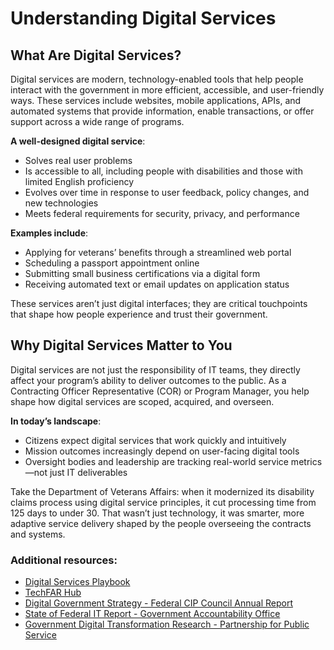 # Understanding Digital Services  

## What Are Digital Services?
Digital services are modern, technology-enabled tools that help people interact with the government in more efficient, accessible, and user-friendly ways. These services include websites, mobile applications, APIs, and automated systems that provide information, enable transactions, or offer support across a wide range of programs.

**A well-designed digital service**:
- Solves real user problems
- Is accessible to all, including people with disabilities and those with limited English proficiency
- Evolves over time in response to user feedback, policy changes, and new technologies
- Meets federal requirements for security, privacy, and performance

**Examples include**:
- Applying for veterans’ benefits through a streamlined web portal
- Scheduling a passport appointment online
- Submitting small business certifications via a digital form
- Receiving automated text or email updates on application status

These services aren’t just digital interfaces; they are critical touchpoints that shape how people experience and trust their government.

## Why Digital Services Matter to You
Digital services are not just the responsibility of IT teams, they directly affect your program’s ability to deliver outcomes to the public. As a Contracting Officer Representative (COR) or Program Manager, you help shape how digital services are scoped, acquired, and overseen.

**In today’s landscape**:
- Citizens expect digital services that work quickly and intuitively
- Mission outcomes increasingly depend on user-facing digital tools
- Oversight bodies and leadership are tracking real-world service metrics—not just IT deliverables

Take the Department of Veterans Affairs: when it modernized its disability claims process using digital service principles, it cut processing time from 125 days to under 30. That wasn’t just technology, it was smarter, more adaptive service delivery shaped by the people overseeing the contracts and systems.

### Additional resources:
- [Digital Services Playbook](https://playbook.usds.gov/)
- [TechFAR Hub](https://techfarhub.usds.gov/get-started/)
- [Digital Government Strategy - Federal CIP Council Annual Report](https://www.gsa.gov/technology/government-it-initiatives/digital-strategy/2023-annual-report)
- [State of Federal IT Report - Government Accountability Office](https://www.gao.gov/products/gao-25-107743)
- [Government Digital Transformation Research - Partnership for Public Service](https://ourpublicservice.org/our-solutions/innovation-and-technology-modernization/)
